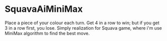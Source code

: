 # SquavaAiMiniMax
Place a piece of your colour each turn. Get 4 in a row to win; but if you get 3 in a row first, you lose.
Simply realization for Squava game, where i'm use MiniMax algorithm to find the best move.

